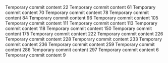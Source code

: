 Temporary commit content 22
Temporary commit content 61
Temporary commit content 70
Temporary commit content 78
Temporary commit content 84
Temporary commit content 96
Temporary commit content 105
Temporary commit content 111
Temporary commit content 113
Temporary commit content 118
Temporary commit content 150
Temporary commit content 175
Temporary commit content 222
Temporary commit content 226
Temporary commit content 228
Temporary commit content 233
Temporary commit content 236
Temporary commit content 259
Temporary commit content 286
Temporary commit content 297
Temporary commit content 6
Temporary commit content 9
